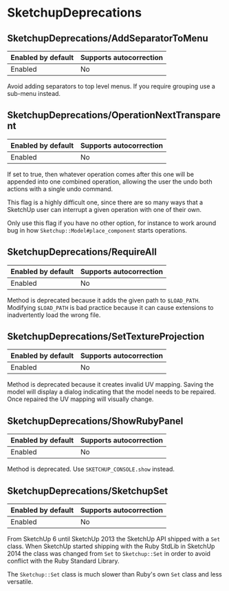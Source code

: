 # SketchupDeprecations

## SketchupDeprecations/AddSeparatorToMenu

Enabled by default | Supports autocorrection
--- | ---
Enabled | No

Avoid adding separators to top level menus. If you require grouping use
a sub-menu instead.

## SketchupDeprecations/OperationNextTransparent

Enabled by default | Supports autocorrection
--- | ---
Enabled | No

If set to true, then whatever operation comes after this one will be
appended into one combined operation, allowing the user the undo both
actions with a single undo command.

This flag is a highly difficult one, since there are so many ways that a
SketchUp user can interrupt a given operation with one of their own.

Only use this flag if you have no other option, for instance to work
around bug in how `Sketchup::Model#place_component` starts operations.

## SketchupDeprecations/RequireAll

Enabled by default | Supports autocorrection
--- | ---
Enabled | No

Method is deprecated because it adds the given path to `$LOAD_PATH`.
Modifying `$LOAD_PATH` is bad practice because it can cause extensions
to inadvertently load the wrong file.

## SketchupDeprecations/SetTextureProjection

Enabled by default | Supports autocorrection
--- | ---
Enabled | No

Method is deprecated because it creates invalid UV mapping. Saving the
model will display a dialog indicating that the model needs to be
repaired. Once repaired the UV mapping will visually change.

## SketchupDeprecations/ShowRubyPanel

Enabled by default | Supports autocorrection
--- | ---
Enabled | No

Method is deprecated. Use `SKETCHUP_CONSOLE.show` instead.

## SketchupDeprecations/SketchupSet

Enabled by default | Supports autocorrection
--- | ---
Enabled | No

From SketchUp 6 until SketchUp 2013 the SketchUp API shipped with a
`Set` class. When SketchUp started shipping with the Ruby StdLib in
SketchUp 2014 the class was changed from `Set` to `Sketchup::Set` in
order to avoid conflict with the Ruby Standard Library.

The `Sketchup::Set` class is much slower than Ruby's own `Set` class
and less versatile.
